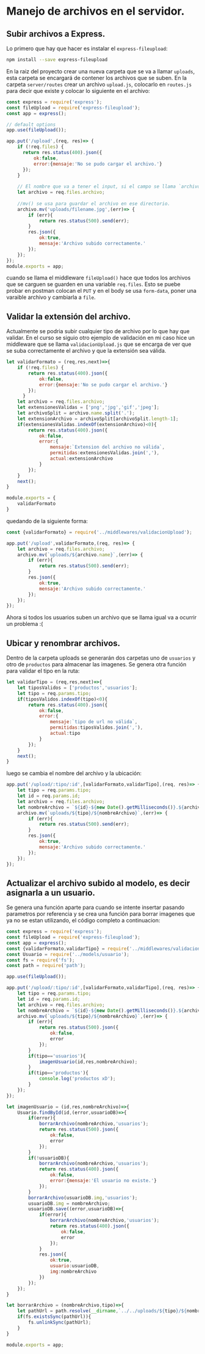 # Manejo de archivos en el servidor.

## Subir archivos a Express.
Lo primero que hay que hacer es instalar el `express-fileupload`:
```bash
npm install --save express-fileupload
```
En la raiz del proyecto crear una nueva carpeta que se va a llamar `uploads`, esta carpeta se encargará de contener los archivos que se suben.
En la carpeta `server/routes` crear un archivo `upload.js`, colocarlo en `routes.js` para decir que existe y colocar lo siguiente en el archivo:
```javascript
const express = require('express');
const fileUpload = require('express-fileupload');
const app = express();

// default options
app.use(fileUpload());

app.put('/upload',(req, res)=> {
    if (!req.files) {
      return res.status(400).json({
          ok:false,
          error:{mensaje:'No se pudo cargar el archivo.'}
      });
    }
  
    // El nombre que va a tener el input, si el campo se llama `archivo` colocar .archivo en req.files
    let archivo = req.files.archivo;
  
    //mv() se usa para guardar el archivo en ese directorio.
    archivo.mv('uploads/filename.jpg',(err)=> {
        if (err){
            return res.status(500).send(err);
        }    
        res.json({
            ok:true,
            mensaje:'Archivo subido correctamente.'
        });
    });
});
module.exports = app;
```
cuando se llama el middleware `fileUpload()` hace que todos los archivos que se carguen se guarden en una variable `req.files`.
Esto se puebe probar en postman colocan el `PUT` y en el body se usa `form-data`, poner una varaible archivo y cambiarla a `file`.

## Validar la extensión del archivo.
Actualmente se podria subir cualquier tipo de archivo por lo que hay que validar.
En el curso se siguio otro ejemplo de validación en mi caso hice un middleware que se llama `validacionUpload.js` que se encarga de ver que se suba correctamente el archivo y que la extensión sea válida.

```javascript
let validarFormato = (req,res,next)=>{
    if (!req.files) {
        return res.status(400).json({
            ok:false,
            error:{mensaje:'No se pudo cargar el archivo.'}
        });
      }
    let archivo = req.files.archivo;
    let extensionesValidas = ['png','jpg','gif','jpeg'];
    let archivoSplit = archivo.name.split('.');
    let extensionArchivo = archivoSplit[archivoSplit.length-1];
    if(extensionesValidas.indexOf(extensionArchivo)<0){
        return res.status(400).json({
            ok:false,
            error:{
                mensaje:`Extension del archivo no válida`,
                permitidas:extensionesValidas.join(','),
                actual:extensionArchivo
            }
        });
    }
    next();
}

module.exports = {
    validarFormato
}
```
quedando de la siguiente forma:
```javascript
const {validarFormato} = require('../middlewares/validacionUpload');

app.put('/upload',validarFormato,(req, res)=> {
    let archivo = req.files.archivo;
    archivo.mv(`uploads/${archivo.name}`,(err)=> {
        if (err){
            return res.status(500).send(err);
        }    
        res.json({
            ok:true,
            mensaje:'Archivo subido correctamente.'
        });
    });
});
```
Ahora si todos los usuarios suben un archivo que se llama igual va a ocurrir un problema :(
## Ubicar y renombrar archivos.
Dentro de la carpeta uploads se generarán dos carpetas uno de `usuarios` y otro de `productos` para almacenar las imagenes.
Se genera otra función para validar el tipo en la ruta:
```javascript
let validarTipo = (req,res,next)=>{
    let tiposValidos = ['productos','usuarios']; 
    let tipo = req.params.tipo;
    if(tiposValidos.indexOf(tipo)<0){
        return res.status(400).json({
            ok:false,
            error:{
                mensaje:`tipo de url no válida`,
                permitidas:tiposValidos.join(','),
                actual:tipo
            }
        });
    }
    next();
}
```
luego se cambia el nombre del archivo y la ubicación:
```javascript
app.put('/upload/:tipo/:id',[validarFormato,validarTipo],(req, res)=> {
    let tipo = req.params.tipo;
    let id = req.params.id;
    let archivo = req.files.archivo;
    let nombreArchivo = `${id}-${new Date().getMilliseconds()}.${archivo.name}`;
    archivo.mv(`uploads/${tipo}/${nombreArchivo}`,(err)=> {
        if (err){
            return res.status(500).send(err);
        }    
        res.json({
            ok:true,
            mensaje:'Archivo subido correctamente.'
        });
    });
});
```

## Actualizar el archivo subido al modelo, es decir asignarla a un usuario.
Se genera una función aparte para cuando se intente insertar pasando parametros por referencia y se crea una función para borrar imagenes que ya no se estan utilizando, el código completo a continuacion:
```javascript
const express = require('express');
const fileUpload = require('express-fileupload');
const app = express();
const {validarFormato,validarTipo} = require('../middlewares/validacionUpload');
const Usuario = require('../models/usuario');
const fs = require('fs');
const path = require('path');

app.use(fileUpload());

app.put('/upload/:tipo/:id',[validarFormato,validarTipo],(req, res)=> {
    let tipo = req.params.tipo;
    let id = req.params.id;
    let archivo = req.files.archivo;
    let nombreArchivo = `${id}-${new Date().getMilliseconds()}.${archivo.name}`;
    archivo.mv(`uploads/${tipo}/${nombreArchivo}`,(err)=> {
        if (err){
            return res.status(500).json({
                ok:false,
                error
            });
        }
        if(tipo=='usuarios'){
            imagenUsuario(id,res,nombreArchivo);
        }
        if(tipo=='productos'){
            console.log('productos xD');
        }    
    });
});

let imagenUsuario = (id,res,nombreArchivo)=>{
    Usuario.findById(id,(error,usuarioDB)=>{
        if(error){
            borrarArchivo(nombreArchivo,'usuarios');
            return res.status(500).json({
                ok:false,
                error
            });
        }
        if(!usuarioDB){
            borrarArchivo(nombreArchivo,'usuarios');
            return res.status(400).json({
                ok:false,
                error:{mensaje:'El usuario no existe.'}
            });
        }
        borrarArchivo(usuarioDB.img,'usuarios');
        usuarioDB.img = nombreArchivo;
        usuarioDB.save((error,usuarioDB)=>{
            if(error){
                borrarArchivo(nombreArchivo,'usuarios');
                return res.status(400).json({
                    ok:false,
                    error
                });
            }
            res.json({
                ok:true,
                usuario:usuarioDB,
                img:nombreArchivo
            })
        });
    });
}

let borrarArchivo = (nombreArchivo,tipo)=>{
    let pathUrl = path.resolve(__dirname,`../../uploads/${tipo}/${nombreArchivo}`);
    if(fs.existsSync(pathUrl)){
        fs.unlinkSync(pathUrl);
    }
}

module.exports = app;
```